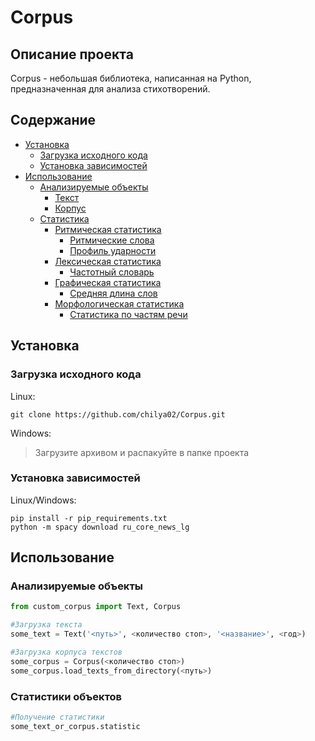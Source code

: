 # Corpus
## Описание проекта
Corpus - небольшая библиотека, написанная на Python, предназначенная для анализа стихотворений.
## Содержание
* [Установка](#Установка)
    * [Загрузка исходного кода](#Загрузка-исходного-кода)
    * [Установка зависимостей](#Установка-зависимостей)
* [Использование](#Использование)
    * [Анализируемые объекты](#Анализируемые-объекты)
        * [Текст](#Текст)
        * [Корпус](#Корпус)
    * [Статистика](#Статистики-объектов)
        * [Ритмическая статистика](#Ритмичечская-статистика)
            * [Ритмические слова](#Ритмические-слова)
            * [Профиль ударности](#Профиль-ударности)
        * [Лексическая статистика](#Лексическая-статистика)
            * [Частотный словарь](#Частотный-словарь)
        * [Графическая статистика](#Графическая-статистика)
            * [Средняя длина слов](#Средняя-длина-слов)
        * [Морфологическая статистика](#Морфологическая-статистика)
            * [Статистика по частям речи](#Статистика-по-частям-речи)



## Установка
### Загрузка исходного кода
Linux:
```linux
git clone https://github.com/chilya02/Corpus.git
```
Windows:
> Загрузите архивом и распакуйте в папке проекта
### Установка зависимостей
Linux/Windows:
```terminal
pip install -r pip_requirements.txt
python -m spacy download ru_core_news_lg
```
## Использование 
### Анализируемые объекты
```python 
from custom_corpus import Text, Corpus

#Загрузка текста
some_text = Text('<путь>', <количество стоп>, '<название>', <год>)

#Загрузка корпуса текстов
some_corpus = Corpus(<количество стоп>)
some_corpus.load_texts_from_directory(<путь>)

```
### Статистики объектов
```python
#Получение статистики
some_text_or_corpus.statistic
```
